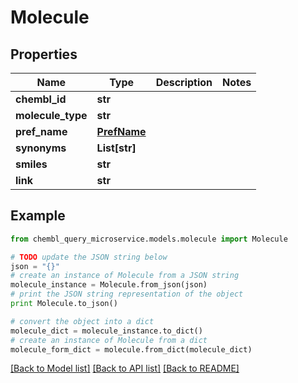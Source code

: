 # Molecule


## Properties

Name | Type | Description | Notes
------------ | ------------- | ------------- | -------------
**chembl_id** | **str** |  | 
**molecule_type** | **str** |  | 
**pref_name** | [**PrefName**](PrefName.md) |  | 
**synonyms** | **List[str]** |  | 
**smiles** | **str** |  | 
**link** | **str** |  | 

## Example

```python
from chembl_query_microservice.models.molecule import Molecule

# TODO update the JSON string below
json = "{}"
# create an instance of Molecule from a JSON string
molecule_instance = Molecule.from_json(json)
# print the JSON string representation of the object
print Molecule.to_json()

# convert the object into a dict
molecule_dict = molecule_instance.to_dict()
# create an instance of Molecule from a dict
molecule_form_dict = molecule.from_dict(molecule_dict)
```
[[Back to Model list]](../README.md#documentation-for-models) [[Back to API list]](../README.md#documentation-for-api-endpoints) [[Back to README]](../README.md)


